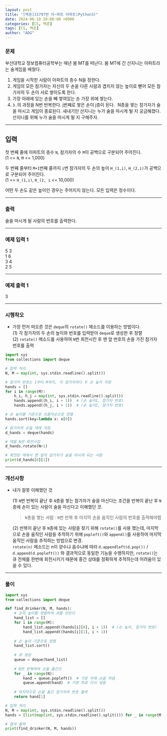 ```yaml
---
layout: post
title: "[백준]31797번 아~파트 아파트(Python3)"
date: 2024-06-10 20:00:00 +0900
categories: [CS, 백준]
tags: [CS, 백준]
author: "ADG"
---
```


### 문제

부산대학교 정보컴퓨터공학부는 매년 봄 MT를 떠난다. 봄 MT에 간 산지니는 아파트라는 술게임을 배웠다.

1. 게임을 시작한 사람이 아파트의 층수 N을 정한다.  
2. 게임의 모든 참가자는 자신의 두 손을 다른 사람과 겹치지 않는 높이로 뻗어 모든 참가자의 두 손이 서로 쌓이도록 한다.  
3. 가장 아래에 있는 손을 빼 쌓여있는 손 가장 위에 쌓는다.  
4. `3.`의 과정을 N번 반복한다. j번째로 쌓은 손이 j층이 된다.
 
N층을 쌓는 참가자가 술을 마시고 게임이 종료된다.
새내기인 산지니는 누가 술을 마시게 될 지 궁금해졌다. 산지니를 위해 누가 술을 마시게 될 지 구해주자.

---

## 입력

첫 번째 줄에 아파트의 층수 `N`, 참가자의 수 `M`이 공백으로 구분되어 주어진다.  
(1 <= `N`, `M` <= 1,000)

두 번째 줄부터 `M+1`번째 줄까지 `i`번 참가자의 두 손의 높이 `H_(1,i)`, `H_(2,i)`가 공백으로 구분되어 주어진다.  
(1 <= `H_(1,i)`, `H_(2, i` <= 10,000)

어떤 두 손도 같은 높이인 경우는 주어지지 않는다. 모든 입력은 정수이다.

---

### 출력

술을 마시게 될 사람의 번호를 출력한다.

---

### 예제 입력 1

5 3  
1 6  
3 4  
2 5  

---

### 예제 출력 1

3

---

### 시행착오

- 가장 먼저 떠오른 것은 `deque`의 `rotate()` 메소드를 이용하는 방법이다.  
  (1) 각 참가자의 두 손의 높이와 번호를 입력받아 `deque`로 생성한 후 정렬  
  (2) `rotate()` 메소드를 사용하여 `N`번 회전시킨 후 맨 앞 번호의 손을 가진 참가자 번호를 출력  

```python
import sys
from collections import deque

# 입력 처리
N, M = map(int, sys.stdin.readline().split())

# 참가자 번호는 1부터 M까지, 각 참가자마다 두 손 높이 저장
hands = []
for i in range(M):
    h_i, h_j = map(int, sys.stdin.readline().split())
    hands.append((h_i, i + 1))  # (손 높이1, 참가자 번호)
    hands.append((h_j, i + 1))  # (손 높이2, 참가자 번호)

# 손 높이를 기준으로 오름차순으로 정렬
hands.sort(key=lambda x: x[0])

# 참가자의 손을 덱에 저장
d_hands = deque(hands)

# 덱을 N번 회전시킴
d_hands.rotate(N+1)

# 회전된 덱에서 맨 앞의 참가자가 술을 마시게 되는 사람
print(d_hands[0][1])
```

---

### 개선사항

- 내가 잘못 이해했던 것  
  
  (1) `N`번 반복이 끝난 후 `N`층을 쌓는 참가자가 술을 마신다는 조건을 반복이 끝난 후 `N`층에 손이 있는 사람이 술을 마신다고 이해했던 것.  
  > `N`층을 쌓는 사람 : `N`번 반복 후 마지막 손을 움직인 사람의 번호를 출력해야함


  (2) 반복이 끝난 후 `N`층에 있는 사람을 찾기 위해 `rotate()`를 사용 했는데, 마지막으로 손을 움직인 사람을 추적하기 위해 `popleft()`와 `append()`를 사용하여 마지막 움직인 사람을 추적하는 방법으로 변경.  
  `rotate(n)` 메소드는 n이 양수냐 음수냐에 따라 `d.appendleft(d.pop())` / `d.append(d.popleft())` 와 결과적으로 동일한 기능을 수행하지만, `rotate()`는 큐 전체를 한번에 회전시키기 때문에 중간 상태를 정확하게 추적하는데 어려움이 있을 수 있다.

---

### 풀이

```python
import sys
from collections import deque

def find_drinker(N, M, hands):
    # 손의 높이를 정렬하여 큐를 만든다
    hand_list = []
    for i in range(M):
        hand_list.append((hands[i][0], i + 1))  # (손 높이, 참가자 번호)
        hand_list.append((hands[i][1], i + 1))
    
    # 손 높이 기준으로 정렬
    hand_list.sort()
    
    # 큐 생성
    queue = deque(hand_list)
    
    # N번 반복하여 손을 옮긴다
    for _ in range(N):
        hand = queue.popleft()  # 가장 아래 손을 꺼냄
        queue.append(hand)  # 가장 위로 다시 넣음
    
    # 마지막으로 손을 옮긴 참가자의 번호 출력
    return hand[1]

# 입력 처리
N, M = map(int, sys.stdin.readline().split())
hands = [list(map(int, sys.stdin.readline().split())) for _ in range(M)]

# 결과 출력
print(find_drinker(N, M, hands))
```